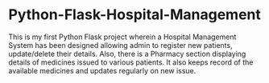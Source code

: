 # Python-Flask-Hospital-Management
This is my first Python Flask project wherein a Hospital Management System has been designed allowing admin to register new patients, update/delete their details. Also, there is a Pharmacy section displaying details of medicines issued to various patients. It also keeps record of the available medicines and updates regularly on new issue.
